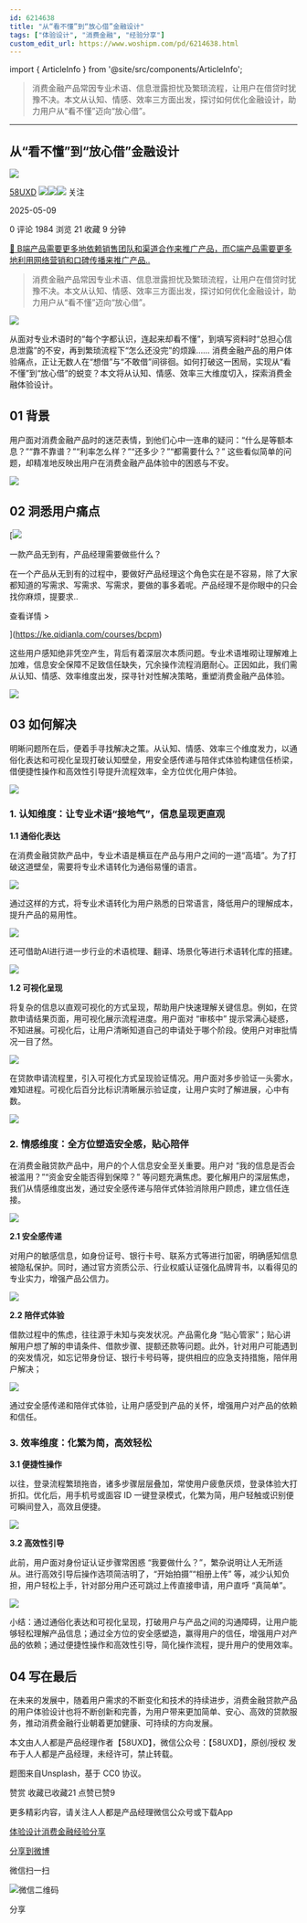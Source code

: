 ```yaml
---
id: 6214638
title: "从“看不懂”到“放心借”金融设计"
tags: ["体验设计", "消费金融", "经验分享"]
custom_edit_url: https://www.woshipm.com/pd/6214638.html
---
```

import { ArticleInfo } from '@site/src/components/ArticleInfo';

<ArticleInfo
    author="58UXD"
    authorLink="https://www.woshipm.com/u/237551"
    published="2025-05-09"
    views={1984}
    comments={0}
    collects={21}
/>

> 消费金融产品常因专业术语、信息泄露担忧及繁琐流程，让用户在借贷时犹豫不决。本文从认知、情感、效率三方面出发，探讨如何优化金融设计，助力用户从“看不懂”迈向“放心借”。

---

## 从“看不懂”到“放心借”金融设计

[![](https://image.woshipm.com/wp-files/2022/07/vFnMPbWaiv3s1inAUJ4g.jpeg!/both/72x72)](https://www.woshipm.com/u/237551)

[58UXD](https://www.woshipm.com/u/237551) ![](https://static.woshipm.com/tag/1122_1@2x.png)![](https://static.woshipm.com/tag/2104_1@2x.png)![](https://static.woshipm.com/tag/2403_1@2x.png) 关注

2025-05-09

0 评论 1984 浏览 21 收藏 9 分钟

[🔗 B端产品需要更多地依赖销售团队和渠道合作来推广产品，而C端产品需要更多地利用网络营销和口碑传播来推广产品..](https://ke.qidianla.com/courses/bcpm)

> 消费金融产品常因专业术语、信息泄露担忧及繁琐流程，让用户在借贷时犹豫不决。本文从认知、情感、效率三方面出发，探讨如何优化金融设计，助力用户从“看不懂”迈向“放心借”。

![](https://image.woshipm.com/2025/04/11/072d147c-16ab-11f0-b4f1-00163e09d72f.png)

从面对专业术语时的“每个字都认识，连起来却看不懂”，到填写资料时“总担心信息泄露”的不安，再到繁琐流程下“怎么还没完”的烦躁…… 消费金融产品的用户体验痛点，正让无数人在“想借”与“不敢借”间徘徊。如何打破这一困局，实现从“看不懂”到“放心借”的蜕变？本文将从认知、情感、效率三大维度切入，探索消费金融体验设计。

## 01 背景

用户面对消费金融产品时的迷茫表情，到他们心中一连串的疑问：“什么是等额本息？”“靠不靠谱？”“利率怎么样？”“还多少？”“都需要什么？” 这些看似简单的问题，却精准地反映出用户在消费金融产品体验中的困惑与不安。

![](https://image.woshipm.com/2025/05/08/43060ace-2bc5-11f0-aed5-00163e09d72f.png)

## 02 洞悉用户痛点

[![](https://image.woshipm.com/2023/08/02/58dc678c-30e3-11ee-88e7-00163e0b5ff3.png)

一款产品无到有，产品经理需要做些什么？

在一个产品从无到有的过程中，要做好产品经理这个角色实在是不容易，除了大家都知道的写需求、写需求、写需求，要做的事多着呢。产品经理不是你眼中的只会找你麻烦，提要求..

查看详情 >

](https://ke.qidianla.com/courses/bcpm)

这些用户感知绝非凭空产生，背后有着深层次本质问题。专业术语堆砌让理解难上加难，信息安全保障不足致信任缺失，冗余操作流程消磨耐心。正因如此，我们需从认知、情感、效率维度出发，探寻针对性解决策略，重塑消费金融产品体验。

![](https://image.woshipm.com/2025/05/08/44bda872-2bc5-11f0-aed5-00163e09d72f.png)

## 03 如何解决

明晰问题所在后，便着手寻找解决之策。从认知、情感、效率三个维度发力，以通俗化表达和可视化呈现打破认知壁垒，用安全感传递与陪伴式体验构建信任桥梁，借便捷性操作和高效性引导提升流程效率，全方位优化用户体验。

![](https://image.woshipm.com/2025/05/08/464f0f32-2bc5-11f0-aed5-00163e09d72f.png)

### 1\. 认知维度：让专业术语“接地气”，信息呈现更直观

**1.1 通俗化表达**

在消费金融贷款产品中，专业术语是横亘在产品与用户之间的一道“高墙”。为了打破这道壁垒，需要将专业术语转化为通俗易懂的语言。

![](https://image.woshipm.com/2025/05/08/471c9768-2bc5-11f0-aed5-00163e09d72f.png)

通过这样的方式，将专业术语转化为用户熟悉的日常语言，降低用户的理解成本，提升产品的易用性。

![](https://image.woshipm.com/2025/05/08/481177ba-2bc5-11f0-aed5-00163e09d72f.png)

还可借助AI进行进一步行业的术语梳理、翻译、场景化等进行术语转化库的搭建。

![](https://image.woshipm.com/2025/05/08/48e8ae4c-2bc5-11f0-aed5-00163e09d72f.png)

**1.2 可视化呈现**

将复杂的信息以直观可视化的方式呈现，帮助用户快速理解关键信息。例如，在贷款申请结果页面，用可视化展示流程进度。用户面对 “审核中” 提示常满心疑惑，不知进展。可视化后，让用户清晰知道自己的申请处于哪个阶段。使用户对审批情况一目了然。

![](https://image.woshipm.com/2025/05/08/49ae88ba-2bc5-11f0-aed5-00163e09d72f.png)

在贷款申请流程里，引入可视化方式呈现验证情况。用户面对多步验证一头雾水，难知进程。可视化后百分比标识清晰展示验证度，让用户实时了解进展，心中有数。

![](https://image.woshipm.com/2025/05/08/4a8f7c12-2bc5-11f0-aed5-00163e09d72f.png)

### 2. 情感维度：全方位塑造安全感，贴心陪伴

在消费金融贷款产品中，用户的个人信息安全至关重要。用户对 “我的信息是否会被滥用？”“资金安全能否得到保障？” 等问题充满焦虑。要化解用户的深层焦虑，我们从情感维度出发，通过安全感传递与陪伴式体验消除用户顾虑，建立信任连接。

![](https://image.woshipm.com/2025/05/08/4b8aeea8-2bc5-11f0-aed5-00163e09d72f.png)

**2.1 安全感传递**

对用户的敏感信息，如身份证号、银行卡号、联系方式等进行加密，明确感知信息被隐私保护。同时，通过官方资质公示、行业权威认证强化品牌背书，以看得见的专业实力，增强产品公信力。

![](https://image.woshipm.com/2025/05/08/4c622a6c-2bc5-11f0-aed5-00163e09d72f.png)

**2.2 陪伴式体验**

借款过程中的焦虑，往往源于未知与突发状况。产品需化身 “贴心管家”；贴心讲解用户想了解的申请条件、借款步骤、提额还款等问题。此外，针对用户可能遇到的突发情况，如忘记带身份证、银行卡号码等，提供相应的应急支持措施，陪伴用户解决；

![](https://image.woshipm.com/2025/05/08/4d7eb03c-2bc5-11f0-aed5-00163e09d72f.png)

通过安全感传递和陪伴式体验，让用户感受到产品的关怀，增强用户对产品的依赖和信任。

### 3. 效率维度：化繁为简，高效轻松

**3.1 便捷性操作**

以往，登录流程繁琐拖沓，诸多步骤层层叠加，常使用户疲惫厌烦，登录体验大打折扣。优化后，用手机号或面容 ID 一键登录模式，化繁为简，用户轻触或识别便可瞬间登入，高效且便捷。

![](https://image.woshipm.com/2025/05/08/4e734962-2bc5-11f0-aed5-00163e09d72f.png)

**3.2 高效性引导**

此前，用户面对身份证认证步骤常困惑 “我要做什么？”，繁杂说明让人无所适从。进行高效引导后操作选项简洁明了，“开始拍摄”“相册上传” 等，减少认知负担，用户轻松上手，针对部分用户还可跳过上传直接申请，用户直呼 “真简单”。

![](https://image.woshipm.com/2025/05/08/4f4ca784-2bc5-11f0-aed5-00163e09d72f.png)

小结：通过通俗化表达和可视化呈现，打破用户与产品之间的沟通障碍，让用户能够轻松理解产品信息；通过全方位的安全感塑造，赢得用户的信任，增强用户对产品的依赖；通过便捷性操作和高效性引导，简化操作流程，提升用户的使用效率。

## 04 写在最后

在未来的发展中，随着用户需求的不断变化和技术的持续进步，消费金融贷款产品的用户体验设计也将不断创新和完善，为用户带来更加简单、安心、高效的贷款服务，推动消费金融行业朝着更加健康、可持续的方向发展。

本文由人人都是产品经理作者【58UXD】，微信公众号：【58UXD】，原创/授权 发布于人人都是产品经理，未经许可，禁止转载。

题图来自Unsplash，基于 CC0 协议。

赞赏 收藏已收藏21 点赞已赞9

更多精彩内容，请关注人人都是产品经理微信公众号或下载App

[体验设计](https://www.woshipm.com/tag/%e4%bd%93%e9%aa%8c%e8%ae%be%e8%ae%a1)[消费金融](https://www.woshipm.com/tag/%e6%b6%88%e8%b4%b9%e9%87%91%e8%9e%8d)[经验分享](https://www.woshipm.com/tag/%e7%bb%8f%e9%aa%8c%e5%88%86%e4%ba%ab)

[分享到微博](https://service.weibo.com/share/share.php?appkey=2775287854&title=从“看不懂”到“放心借”金融设计&url=https://www.woshipm.com/pd/6214638.html&pic=https://image.woshipm.com/2025/04/11/072d147c-16ab-11f0-b4f1-00163e09d72f.png)

微信扫一扫

![微信二维码](https://api.pwmqr.com/qrcode/create/?url=https://www.woshipm.com/pd/6214638.html)

分享